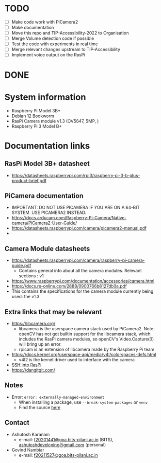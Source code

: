 # TODO
- [ ] Make code work with PiCamera2
- [ ] Make documentation
- [ ] Move this repo and TIP-Accessibility-2022 to Organisation
- [ ] Merge Volume detection code if possible
- [ ] Test the code with experiments in real time
- [ ] Merge relevant changes upstream to TIP-Accessibility
- [ ] Implement voice output on the RasPi
# DONE

# System information
- Raspberry Pi Model 3B+
- Debian 12 Bookworm
- RasPi Camera module v1.3 (OV5647, 5MP, <resolution>)
- Raspberry Pi 3 Model B+

# Documentation links 
## RasPi Model 3B+ datasheet
- https://datasheets.raspberrypi.com/rpi3/raspberry-pi-3-b-plus-product-brief.pdf
## PiCamera documentation
 - IMPORTANT: DO NOT USE PICAMERA IF YOU ARE ON A 64-BIT SYSTEM. USE PICAMERA2 INSTEAD.   
 - https://docs.arducam.com/Raspberry-Pi-Camera/Native-camera/PiCamera2-User-Guide/
 - https://datasheets.raspberrypi.com/camera/picamera2-manual.pdf
 - 
## Camera Module datasheets
- https://datasheets.raspberrypi.com/camera/raspberry-pi-camera-guide.pdf
  - Contains general info about all the camera modules. Relevant sections : v1
- https://www.raspberrypi.com/documentation/accessories/camera.html
-  https://docs.rs-online.com/2888/0900766b8127db0a.pdf
  - This contains the specifications for the camera module currently being used: the v1.3   
## Extra links that may be relevant
- https://libcamera.org/
  - libcamera is the userspace camera stack used by PiCamera2. Note: openCV has not got builtin support for the libcamera stack, which includes the RasPi camera modules, so openCV's Video.Capture(0) will bring up an error.
  - rpicam is an extension of libcamera made by the Raspberry Pi team      
- https://docs.kernel.org/userspace-api/media/v4l/colorspaces-defs.html
  - v4l2 is the kernel driver used to interface with the camera
- [SSH into RasPi](https://www.makeuseof.com/how-to-ssh-into-raspberry-pi-remote/)
- https://dangitgit.com/

## Notes
- Error: `error: externally-managed-environment`
  - When installing a package, use `--break-system-packages` or `venv`
  - Find the source [here](https://stackoverflow.com/questions/75602063/pip-install-r-requirements-txt-is-failing-this-environment-is-externally-mana)
## Contact
- Ashutosh Karanam
  - e-mail: f20201441@goa.bits-pilani.ac.in (BITS), ashutoshdeveloping@gmail.com (personal) 
- Govind Nambiar
  - e-mail: f20211527@goa.bits-pilani.ac.in

